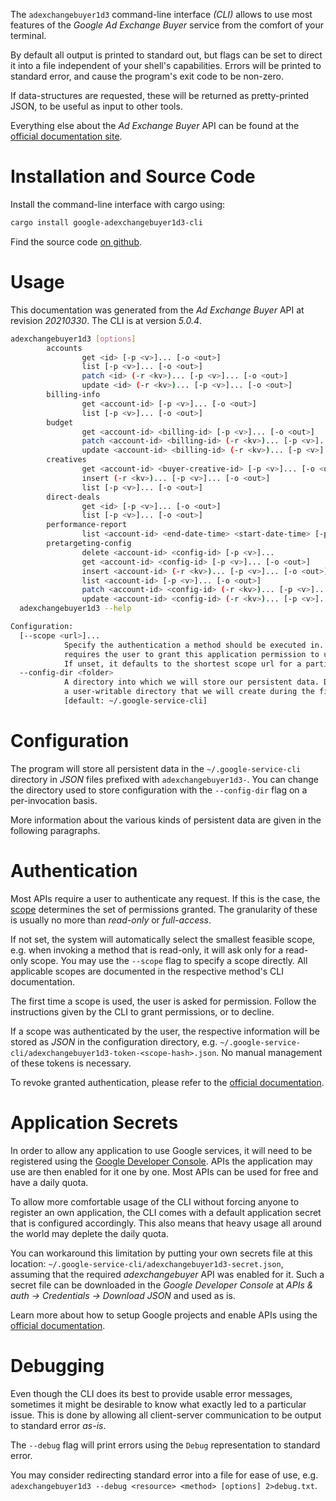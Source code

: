 <!---
DO NOT EDIT !
This file was generated automatically from 'src/generator/templates/cli/README.md.mako'
DO NOT EDIT !
-->
The `adexchangebuyer1d3` command-line interface *(CLI)* allows to use most features of the *Google Ad Exchange Buyer* service from the comfort of your terminal.

By default all output is printed to standard out, but flags can be set to direct it into a file independent of your shell's
capabilities. Errors will be printed to standard error, and cause the program's exit code to be non-zero.

If data-structures are requested, these will be returned as pretty-printed JSON, to be useful as input to other tools.

Everything else about the *Ad Exchange Buyer* API can be found at the
[official documentation site](https://developers.google.com/ad-exchange/buyer-rest).

# Installation and Source Code

Install the command-line interface with cargo using:

```bash
cargo install google-adexchangebuyer1d3-cli
```

Find the source code [on github](https://github.com/Byron/google-apis-rs/tree/main/gen/adexchangebuyer1d3-cli).

# Usage

This documentation was generated from the *Ad Exchange Buyer* API at revision *20210330*. The CLI is at version *5.0.4*.

```bash
adexchangebuyer1d3 [options]
        accounts
                get <id> [-p <v>]... [-o <out>]
                list [-p <v>]... [-o <out>]
                patch <id> (-r <kv>)... [-p <v>]... [-o <out>]
                update <id> (-r <kv>)... [-p <v>]... [-o <out>]
        billing-info
                get <account-id> [-p <v>]... [-o <out>]
                list [-p <v>]... [-o <out>]
        budget
                get <account-id> <billing-id> [-p <v>]... [-o <out>]
                patch <account-id> <billing-id> (-r <kv>)... [-p <v>]... [-o <out>]
                update <account-id> <billing-id> (-r <kv>)... [-p <v>]... [-o <out>]
        creatives
                get <account-id> <buyer-creative-id> [-p <v>]... [-o <out>]
                insert (-r <kv>)... [-p <v>]... [-o <out>]
                list [-p <v>]... [-o <out>]
        direct-deals
                get <id> [-p <v>]... [-o <out>]
                list [-p <v>]... [-o <out>]
        performance-report
                list <account-id> <end-date-time> <start-date-time> [-p <v>]... [-o <out>]
        pretargeting-config
                delete <account-id> <config-id> [-p <v>]...
                get <account-id> <config-id> [-p <v>]... [-o <out>]
                insert <account-id> (-r <kv>)... [-p <v>]... [-o <out>]
                list <account-id> [-p <v>]... [-o <out>]
                patch <account-id> <config-id> (-r <kv>)... [-p <v>]... [-o <out>]
                update <account-id> <config-id> (-r <kv>)... [-p <v>]... [-o <out>]
  adexchangebuyer1d3 --help

Configuration:
  [--scope <url>]...
            Specify the authentication a method should be executed in. Each scope
            requires the user to grant this application permission to use it.
            If unset, it defaults to the shortest scope url for a particular method.
  --config-dir <folder>
            A directory into which we will store our persistent data. Defaults to
            a user-writable directory that we will create during the first invocation.
            [default: ~/.google-service-cli]

```

# Configuration

The program will store all persistent data in the `~/.google-service-cli` directory in *JSON* files prefixed with `adexchangebuyer1d3-`.  You can change the directory used to store configuration with the `--config-dir` flag on a per-invocation basis.

More information about the various kinds of persistent data are given in the following paragraphs.

# Authentication

Most APIs require a user to authenticate any request. If this is the case, the [scope][scopes] determines the 
set of permissions granted. The granularity of these is usually no more than *read-only* or *full-access*.

If not set, the system will automatically select the smallest feasible scope, e.g. when invoking a
method that is read-only, it will ask only for a read-only scope. 
You may use the `--scope` flag to specify a scope directly. 
All applicable scopes are documented in the respective method's CLI documentation.

The first time a scope is used, the user is asked for permission. Follow the instructions given 
by the CLI to grant permissions, or to decline.

If a scope was authenticated by the user, the respective information will be stored as *JSON* in the configuration
directory, e.g. `~/.google-service-cli/adexchangebuyer1d3-token-<scope-hash>.json`. No manual management of these tokens
is necessary.

To revoke granted authentication, please refer to the [official documentation][revoke-access].

# Application Secrets

In order to allow any application to use Google services, it will need to be registered using the 
[Google Developer Console][google-dev-console]. APIs the application may use are then enabled for it
one by one. Most APIs can be used for free and have a daily quota.

To allow more comfortable usage of the CLI without forcing anyone to register an own application, the CLI
comes with a default application secret that is configured accordingly. This also means that heavy usage
all around the world may deplete the daily quota.

You can workaround this limitation by putting your own secrets file at this location: 
`~/.google-service-cli/adexchangebuyer1d3-secret.json`, assuming that the required *adexchangebuyer* API 
was enabled for it. Such a secret file can be downloaded in the *Google Developer Console* at 
*APIs & auth -> Credentials -> Download JSON* and used as is.

Learn more about how to setup Google projects and enable APIs using the [official documentation][google-project-new].


# Debugging

Even though the CLI does its best to provide usable error messages, sometimes it might be desirable to know
what exactly led to a particular issue. This is done by allowing all client-server communication to be 
output to standard error *as-is*.

The `--debug` flag will print errors using the `Debug` representation to standard error.

You may consider redirecting standard error into a file for ease of use, e.g. `adexchangebuyer1d3 --debug <resource> <method> [options] 2>debug.txt`.


[scopes]: https://developers.google.com/+/api/oauth#scopes
[revoke-access]: http://webapps.stackexchange.com/a/30849
[google-dev-console]: https://console.developers.google.com/
[google-project-new]: https://developers.google.com/console/help/new/
